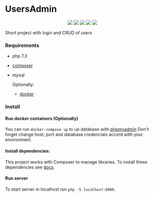 # UsersAdmin
<p align="center">
  <img src="https://img.shields.io/github/languages/count/NataliaSuarez/UsersAdmin" />
  <img src="https://img.shields.io/github/languages/top/NataliaSuarez/UsersAdmin?color=blueviolet" />
  <img src="https://img.shields.io/github/commit-activity/m/NataliaSuarez/UsersAdmin?color=green" />
  <img src="https://img.shields.io/github/issues-raw/NataliaSuarez/UsersAdmin?color=orange" />
  <img src="https://img.shields.io/github/issues-pr-closed/NataliaSuarez/UsersAdmin?color=success" />
</p>

Short project with login and CRUD of users

<!-- [![Readme Card](https://github-readme-stats.vercel.app/api/pin/?username=NataliaSuarez&repo=UsersAdmin)](https://github.com/anuraghazra/github-readme-stats) -->

### Requirements

- php 7.3
- [composer](https://getcomposer.org/)
- mysql

  Optionally:

  - [docker](https://docs.docker.com/)

### Install

#### Run docker containers (Optionally)

You can run `docker-compose up` to up database with [phpmyadmin](https://docs.phpmyadmin.net/en/latest/setup.html)
Don't forget change host, port and database credencials accord with your environment.

#### Install dependencies:

This project works with Composer to manage libraries.
To install these dependencies see [docs](https://getcomposer.org/doc/01-basic-usage.md#installing-dependencies).

#### Run server

To start server in localhost run `php -S localhost:8000`.
